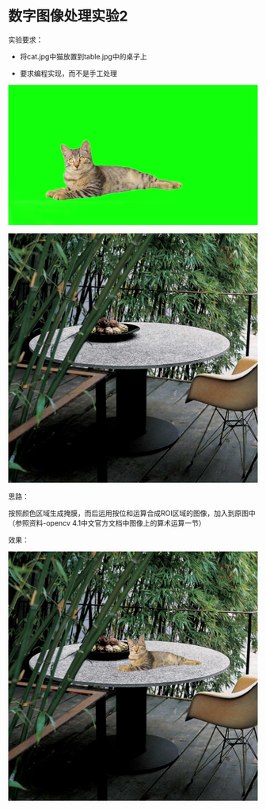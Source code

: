 # 数字图像处理实验2

实验要求：

- 将cat.jpg中猫放置到table.jpg中的桌子上

- 要求编程实现，而不是手工处理

![cat](https://github.com/shudorcl/D-I-P/blob/main/DIP2/cat.jpg)

![table](https://github.com/shudorcl/D-I-P/blob/main/DIP2/table.jpg)

思路：

按照颜色区域生成掩膜，而后运用按位和运算合成ROI区域的图像，加入到原图中
（参照资料-opencv 4.1中文官方文档中图像上的算术运算一节）

效果：

![catable_hsv](https://github.com/shudorcl/D-I-P/blob/main/DIP2/catontable_hsv.png)


